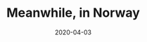 ---
title: Meanwhile, in Norway
alt: A black metal musician playing in the waves
image: /static/images/norway.jpg
date: '2020-04-03'
---
